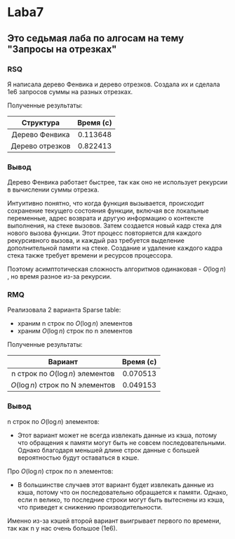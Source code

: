 # Laba7

## Это седьмая лаба по алгосам на тему "Запросы на отрезках"

### RSQ

Я написала дерево Фенвика и дерево отрезков. Создала их и сделала 1е6 запросов суммы на разных отрезках.

Полученные результаты:

|     Структура       |  Время (с) |
|:-------------------:|:----------:|
| Дерево Фенвика      |  0.113648  |
| Дерево отрезков     |  0.822413  |

### Вывод
Дерево Фенвика работает быстрее, так как оно не использует рекурсии в вычислении суммы отрезка.

Интуитивно понятно, что когда функция вызывается, происходит сохранение текущего состояния функции, включая все локальные переменные, адрес возврата и другую информацию о контексте выполнения, на стеке вызовов. Затем создается новый кадр стека для нового вызова функции. Этот процесс повторяется для каждого рекурсивного вызова, и каждый раз требуется выделение дополнительной памяти на стеке. Создание и удаление каждого кадра стека также требует времени и ресурсов процессора.

Поэтому асимптотическая сложность алгоритмов одинаковая - $O(\log n)$ , но время разное из-за рекурсии.

### RMQ
Реализовала 2 варианта Sparse table:
- храним n строк по $O(\log n)$ элементов
- храним $O(\log n)$ строк по n элементов

Полученные результаты:

|     Вариант                         |  Время (с) |
|:-----------------------------------:|:----------:|
| n строк по $O(\log n)$ элементов    |  0.070513  |
| $O(\log n)$ строк по N элементов    |  0.049153  |

### Вывод

n строк по $O(\log n)$ элементов:
- Этот вариант может не всегда извлекать данные из кэша, потому что обращения к памяти могут быть не совсем последовательными. Однако благодаря меньшей длине строк данные с большей вероятностью будут оставаться в кэше.

Про $O(\log n)$ строк по n элементов:
- В большинстве случаев этот вариант будет извлекать данные из кэша, потому что он последовательно обращается к памяти. Однако, если n велико, то последние строки могут быть вытеснены из кэша, что приведет к снижению производительности.

Именно из-за кэшей второй вариант выигрывает первого по времени, так как n у нас очень большое (1е6).



